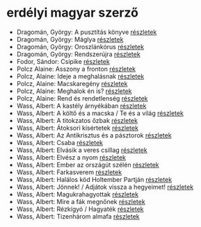 # erdélyi magyar szerző

- Dragomán, György: A pusztítás könyve [részletek](_details/Dragom%C3%A1n%2C%20Gy%C3%B6rgy.md#id_1192)
- Dragomán, György: Máglya [részletek](_details/Dragom%C3%A1n%2C%20Gy%C3%B6rgy.md#id_1194)
- Dragomán, György: Oroszlánkórus [részletek](_details/Dragom%C3%A1n%2C%20Gy%C3%B6rgy.md#id_1191)
- Dragomán, György: Rendszerújra [részletek](_details/Dragom%C3%A1n%2C%20Gy%C3%B6rgy.md#id_1223)
- Fodor, Sándor: Csipike [részletek](_details/Fodor%2C%20S%C3%A1ndor.md#id_391)
- Polcz Alaine: Asszony a fronton [részletek](_details/Polcz%20Alaine.md#id_1443)
- Polcz, Alaine: Ideje a meghalásnak [részletek](_details/Polcz%2C%20Alaine.md#id_1440)
- Polcz, Alaine: Macskaregény [részletek](_details/Polcz%2C%20Alaine.md#id_1439)
- Polcz, Alaine: Meghalok én is? [részletek](_details/Polcz%2C%20Alaine.md#id_1441)
- Polcz, Alaine: Rend és rendetlenség [részletek](_details/Polcz%2C%20Alaine.md#id_1442)
- Wass, Albert: A kastély árnyékában [részletek](_details/Wass%2C%20Albert.md#id_219)
- Wass, Albert: A költő és a macska / Te és a világ [részletek](_details/Wass%2C%20Albert.md#id_210)
- Wass, Albert: A titokzatos őzbak [részletek](_details/Wass%2C%20Albert.md#id_202)
- Wass, Albert: Átoksori kísértetek [részletek](_details/Wass%2C%20Albert.md#id_205)
- Wass, Albert: Az Antikrisztus és a pásztorok [részletek](_details/Wass%2C%20Albert.md#id_215)
- Wass, Albert: Csaba [részletek](_details/Wass%2C%20Albert.md#id_218)
- Wass, Albert: Elvásik a veres csillag [részletek](_details/Wass%2C%20Albert.md#id_211)
- Wass, Albert: Elvész a nyom [részletek](_details/Wass%2C%20Albert.md#id_217)
- Wass, Albert: Ember az országút szélén [részletek](_details/Wass%2C%20Albert.md#id_221)
- Wass, Albert: Farkasverem [részletek](_details/Wass%2C%20Albert.md#id_214)
- Wass, Albert: Halálos köd Holtember Partján [részletek](_details/Wass%2C%20Albert.md#id_204)
- Wass, Albert: Jönnek! / Adjátok vissza a hegyeimet! [részletek](_details/Wass%2C%20Albert.md#id_220)
- Wass, Albert: Magukrahagyottak [részletek](_details/Wass%2C%20Albert.md#id_203)
- Wass, Albert: Mire a fák megnőnek [részletek](_details/Wass%2C%20Albert.md#id_213)
- Wass, Albert: Rézkígyó / Hagyaték [részletek](_details/Wass%2C%20Albert.md#id_201)
- Wass, Albert: Tizenhárom almafa [részletek](_details/Wass%2C%20Albert.md#id_216)